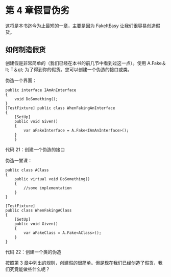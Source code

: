 # 第 4 章假冒伪劣

这将是本书迄今为止最短的一章，主要是因为 FakeItEasy 让我们很容易创造假货。

## 如何制造假货

创建假是非常简单的（我们已经在本书的前几节中看到过这一点）。使用 A.Fake＆lt; T＆gt; 为了得到你的假货。您可以创建一个伪造的接口或类。

伪造一个界面：

```
public interface IAmAnInterface
{
    void DoSomething();
}
[TestFixture] public class WhenFakingAnInterface
{
    [SetUp]
    public void Given()
    {
        var aFakeInterface = A.Fake<IAmAnInterface>();
    }
    }

```

代码 21：创建一个伪造的接口

伪造一堂课：

```
public class AClass
{
    public virtual void DoSomething()
    {
        //some implementation
    }
}

[TestFixture]
public class WhenFakingAClass
{
    [SetUp]
    public void Given()
    {
        var aFakeClass = A.Fake<AClass>();
    }
}

```

代码 22：创建一个类的伪造

按照第 3 章中列出的规则，创建假的很简单。但是现在我们已经创造了假货，我们究竟能做些什么呢？
